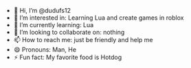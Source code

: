 - 👋 Hi, I’m @dudufs12
- 👀 I’m interested in: Learning Lua and create games in roblox
- 🌱 I’m currently learning: Lua
- 💞️ I’m looking to collaborate on: nothing
- 📫 How to reach me: just be friendly and help me
- 😄 Pronouns: Man, He
- ⚡ Fun fact: My favorite food is Hotdog

<!---
dudufs12/dudufs12 is a ✨ special ✨ repository because its `README.md` (this file) appears on your GitHub profile.
You can click the Preview link to take a look at your changes.
--->
